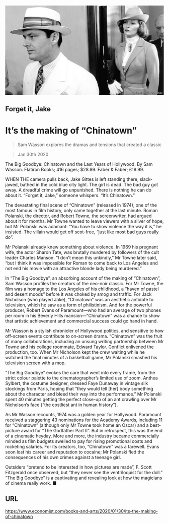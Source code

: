 ![](./images/20200201_BKP006_1.jpg)

## Forget it, Jake

# It’s the making of “Chinatown”

> Sam Wasson explores the dramas and tensions that created a classic

> Jan 30th 2020

The Big Goodbye: Chinatown and the Last Years of Hollywood. By Sam Wasson. Flatiron Books; 416 pages; $28.99. Faber & Faber; £18.99.

WHEN THE camera pulls back, Jake Gittes is left standing there, slack-jawed, bathed in the cold blue city light. The girl is dead. The bad guy got away. A dreadful crime will go unpunished. There is nothing he can do about it. “Forget it, Jake,” someone whispers. “It’s Chinatown.”

The devastating final scene of “Chinatown” (released in 1974), one of the most famous in film history, only came together at the last minute. Roman Polanski, the director, and Robert Towne, the screenwriter, had argued about it for months. Mr Towne wanted to leave viewers with a sliver of hope, but Mr Polanski was adamant: “You have to show violence the way it is,” he insisted. The villain would get off scot-free, “just like most bad guys really do”.

Mr Polanski already knew something about violence. In 1969 his pregnant wife, the actor Sharon Tate, was brutally murdered by followers of the cult leader Charles Manson. “I don’t mean this unkindly,” Mr Towne later said, “but I think it was impossible for Roman to come back to Los Angeles and not end his movie with an attractive blonde lady being murdered.”

In “The Big Goodbye”, an absorbing account of the making of “Chinatown”, Sam Wasson profiles the creators of the neo-noir classic. For Mr Towne, the film was a homage to the Los Angeles of his childhood, a “haven of pastel and desert moods” before it was choked by smog and traffic. For Jack Nicholson (who played Jake), “Chinatown” was an aesthetic antidote to television, which he saw as a form of philistinism. And for the powerful producer, Robert Evans of Paramount—who had an average of two phones per room in his Beverly Hills mansion—“Chinatown” was a chance to show that artistic achievement and commercial success could go hand in hand.

Mr Wasson is a stylish chronicler of Hollywood politics, and sensitive to how off-screen events contribute to on-screen drama. “Chinatown” was the fruit of many collaborations, including an unsung writing partnership between Mr Towne and his college roommate, Edward Taylor. Conflict enlivened the production, too. When Mr Nicholson kept the crew waiting while he watched the final minutes of a basketball game, Mr Polanski smashed his television screen with a mop.

“The Big Goodbye” evokes the care that went into every frame, from the strict colour palette to the cinematographer’s limited use of zoom. Anthea Sylbert, the costume designer, dressed Faye Dunaway in vintage silk stockings from Paris, hoping that “they would tell [her] body something about the character and bleed their way into the performance.” Mr Polanski spent 40 minutes getting the perfect close-up of an ant crawling over Mr Nicholson’s face (“the costliest ant in human history”).

As Mr Wasson recounts, 1974 was a golden year for Hollywood. Paramount received a staggering 43 nominations for the Academy Awards, including 11 for “Chinatown” (although only Mr Towne took home an Oscar) and a best-picture award for “The Godfather Part II”. But in retrospect, this was the end of a cinematic heyday. More and more, the industry became commercially minded as film budgets swelled to pay for rising promotional costs and rocketing salaries. For its creators, too, “Chinatown” was a farewell. Evans soon lost his career and reputation to cocaine; Mr Polanski fled the consequences of his own crimes against a teenage girl.

Outsiders “pretend to be interested in how pictures are made”, F. Scott Fitzgerald once observed, but “they never see the ventriloquist for the doll.” “The Big Goodbye” is a captivating and revealing look at how the magicians of cinema really work. ■

## URL

https://www.economist.com/books-and-arts/2020/01/30/its-the-making-of-chinatown
